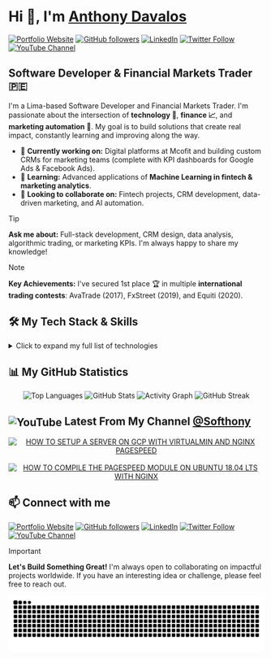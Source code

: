 <h1>Hi 👋, I'm <a href="https://anthonydavalos.github.io/" target="_blank">Anthony Davalos</a></h1>

<p align="left">
  <a href="https://anthonydavalos.github.io/" target="_blank"><img src="https://img.shields.io/badge/Portfolio-333333?style=flat&logo=briefcase&logoColor=white" alt="Portfolio Website"></a>
  <a href="https://github.com/anthonydavalos?tab=repositories&sort=stargazers" target="_blank"><img src="https://img.shields.io/github/followers/anthonydavalos" alt="GitHub followers"></a>
  <a href="https://www.linkedin.com/in/anthonydavalos" target="_blank"><img src="https://img.shields.io/badge/LinkedIn-0077B5?style=flat&logo=linkedin&logoColor=white" alt="LinkedIn"></a>
  <a href="https://x.com/Softhony" target="_blank"><img src="https://img.shields.io/twitter/follow/Softhony" alt="Twitter Follow"></a>
  <a href="https://www.youtube.com/channel/UCbGwEUjdhRG7aHbsh1uEOqA?sub_confirmation=1" target="_blank"><img src="https://img.shields.io/youtube/channel/subscribers/UCbGwEUjdhRG7aHbsh1uEOqA" alt="YouTube Channel"></a>
</p>

## Software Developer & Financial Markets Trader 🇵🇪

I'm a Lima-based Software Developer and Financial Markets Trader. I'm passionate about the intersection of **technology 🤖**, **finance 📈**, and **marketing automation 🎯**. My goal is to build solutions that create real impact, constantly learning and improving along the way.

- 🔭 **Currently working on:** Digital platforms at Mcofit and building custom CRMs for marketing teams (complete with KPI dashboards for Google Ads & Facebook Ads).
- 🌱 **Learning:** Advanced applications of **Machine Learning in fintech & marketing analytics**.
- 👯 **Looking to collaborate on:** Fintech projects, CRM development, data-driven marketing, and AI automation.

> [!TIP]
> **Ask me about:** Full-stack development, CRM design, data analysis, algorithmic trading, or marketing KPIs. I'm always happy to share my knowledge!

> [!NOTE]
> **Key Achievements:** I've secured 1st place 🏆 in multiple **international trading contests**: AvaTrade (2017), FxStreet (2019), and Equiti (2020).

## 🛠️ My Tech Stack & Skills

<details>
  <summary>Click to expand my full list of technologies</summary>
  <br>
  
  <table width="100%">
    <tr>
      <td align="center" width="20%">
        <strong>Cloud Platforms</strong><br><br>
        <img src="https://img.shields.io/badge/AWS-232F3E?style=flat&logo=amazonaws&logoColor=white" alt="AWS">
        <img src="https://img.shields.io/badge/Azure-0078D4?style=flat&logo=microsoft-azure&logoColor=white" alt="Azure">
        <img src="https://img.shields.io/badge/Google_Cloud-4285F4?style=flat&logo=googlecloud&logoColor=white" alt="Google Cloud">
        <img src="https://img.shields.io/badge/Firebase-FFCA28?style=flat&logo=firebase&logoColor=black" alt="Firebase">
      </td>
      <td align="center" width="20%">
        <strong>Programming</strong><br><br>
        <img src="https://img.shields.io/badge/Python-3776AB?style=flat&logo=python&logoColor=white" alt="Python">
        <img src="https://img.shields.io/badge/JavaScript-F7DF1E?style=flat&logo=javascript&logoColor=black" alt="JavaScript">
      </td>
      <td align="center" width="20%">
        <strong>Web & Frontend</strong><br><br>
        <img src="https://img.shields.io/badge/HTML5-E34F26?style=flat&logo=html5&logoColor=white" alt="HTML5">
        <img src="https://img.shields.io/badge/CSS3-1572B6?style=flat&logo=css3&logoColor=white" alt="CSS3">
        <img src="https://img.shields.io/badge/React-20232A?style=flat&logo=react&logoColor=61DAFB" alt="React">
        <img src="https://img.shields.io/badge/Flutter-02569B?style=flat&logo=flutter&logoColor=white" alt="Flutter">
      </td>
      <td align="center" width="20%">
        <strong>Backend & Databases</strong><br><br>
        <img src="https://img.shields.io/badge/MySQL-4479A1?style=flat&logo=mysql&logoColor=white" alt="MySQL">
        <img src="https://img.shields.io/badge/Nginx-009639?style=flat&logo=nginx&logoColor=white" alt="Nginx">
      </td>
      <td align="center" width="20%">
        <strong>Tools & Automation</strong><br><br>
        <img src="https://img.shields.io/badge/Git-F05032?style=flat&logo=git&logoColor=white" alt="Git">
        <img src="https://img.shields.io/badge/Zapier-FF4A00?style=flat&logo=zapier&logoColor=white" alt="Zapier">
      </td>
    </tr>
  </table>
</details>

## 📊 My GitHub Statistics

<div align="center">
  <img src="https://github-readme-stats.vercel.app/api/top-langs?username=anthonydavalos&show_icons=true&layout=compact&theme=github-light" alt="Top Languages" />
  <img src="https://github-readme-stats.vercel.app/api?username=anthonydavalos&show_icons=true&theme=github-light" alt="GitHub Stats" />
  <img src="https://github-readme-activity-graph.vercel.app/graph?username=anthonydavalos&theme=github-light" alt="Activity Graph" />
  <img src="https://streak-stats.demolab.com/?user=anthonydavalos&theme=github-light" alt="GitHub Streak" />
</div>

<h2><img src="https://www.vectorlogo.zone/logos/youtube/youtube-icon.svg" alt="YouTube" width="32" style="vertical-align: middle;" /> Latest From My Channel <a href="https://www.youtube.com/channel/UCbGwEUjdhRG7aHbsh1uEOqA?sub_confirmation=1" target="_blank">@Softhony</a></h2>

<!-- BEGIN YOUTUBE-CARDS -->
<div align="center">
  <a href="https://www.youtube.com/watch?v=6k27RMwycIc"><picture>
  <!-- Dark mode -->
  <source media="(prefers-color-scheme: dark)" srcset="https://ytcards.demolab.com/?id=6k27RMwycIc&title=HOW+TO+SETUP+A+SERVER+ON+GCP+WITH+VIRTUALMIN+AND+NGINX+PAGESPEED&lang=en&timestamp=1526615640&background_color=%230d1117&title_color=%23ffffff&stats_color=%23dedede&max_title_lines=2&width=250&border_radius=5&duration=4676">
  <!-- Light mode -->
  <img src="https://ytcards.demolab.com/?id=6k27RMwycIc&title=HOW+TO+SETUP+A+SERVER+ON+GCP+WITH+VIRTUALMIN+AND+NGINX+PAGESPEED&lang=en&timestamp=1526615640&background_color=%23ffffff&title_color=%2324292f&stats_color=%2357606a&max_title_lines=2&width=250&border_radius=5&duration=4676" alt="HOW TO SETUP A SERVER ON GCP WITH VIRTUALMIN AND NGINX PAGESPEED" title="HOW TO SETUP A SERVER ON GCP WITH VIRTUALMIN AND NGINX PAGESPEED"></picture></a>
  &nbsp;
  <a href="https://www.youtube.com/watch?v=Tj61S_H3y4E"><picture>
  <!-- Dark mode -->
  <source media="(prefers-color-scheme: dark)" srcset="https://ytcards.demolab.com/?id=Tj61S_H3y4E&title=HOW+TO+COMPILE+THE+PAGESPEED+MODULE+ON+UBUNTU+18.04+LTS+WITH+NGINX&lang=en&timestamp=1550721360&background_color=%230d1117&title_color=%23ffffff&stats_color=%23dedede&max_title_lines=2&width=250&border_radius=5&duration=5778">
  <!-- Light mode -->
  <img src="https://ytcards.demolab.com/?id=Tj61S_H3y4E&title=HOW+TO+COMPILE+THE+PAGESPEED+MODULE+ON+UBUNTU+18.04+LTS+WITH+NGINX&lang=en&timestamp=1550721360&background_color=%23ffffff&title_color=%2324292f&stats_color=%2357606a&max_title_lines=2&width=250&border_radius=5&duration=5778" alt="HOW TO COMPILE THE PAGESPEED MODULE ON UBUNTU 18.04 LTS WITH NGINX" title="HOW TO COMPILE THE PAGESPEED MODULE ON UBUNTU 18.04 LTS WITH NGINX"></picture></a>
</div>
<!-- END YOUTUBE-CARDS -->

<footer>
  <h2>📫 Connect with me</h2>
  <p align="left">
    <a href="https://anthonydavalos.github.io/" target="_blank"><img src="https://img.shields.io/badge/Portfolio-333333?style=flat&logo=briefcase&logoColor=white" alt="Portfolio Website"></a>
    <a href="https://github.com/anthonydavalos?tab=repositories&sort=stargazers" target="_blank"><img src="https://img.shields.io/github/followers/anthonydavalos" alt="GitHub followers"></a>
    <a href="https://www.linkedin.com/in/anthonydavalos" target="_blank"><img src="https://img.shields.io/badge/LinkedIn-0077B5?style=flat&logo=linkedin&logoColor=white" alt="LinkedIn"></a>
    <a href="https://x.com/Softhony" target="_blank"><img src="https://img.shields.io/twitter/follow/Softhony" alt="Twitter Follow"></a>
    <a href="https://www.youtube.com/channel/UCbGwEUjdhRG7aHbsh1uEOqA?sub_confirmation=1" target="_blank"><img src="https://img.shields.io/youtube/channel/subscribers/UCbGwEUjdhRG7aHbsh1uEOqA" alt="YouTube Channel"></a>
  </p>

  > [!IMPORTANT]
  > **Let's Build Something Great!**
  > I'm always open to collaborating on impactful projects worldwide. If you have an interesting idea or challenge, please feel free to reach out.

  <p align="center">
    <img src="https://raw.githubusercontent.com/anthonydavalos/anthonydavalos/output/github-contribution-grid-snake.svg" alt="Snake animation"/>
  </p>
</footer>
